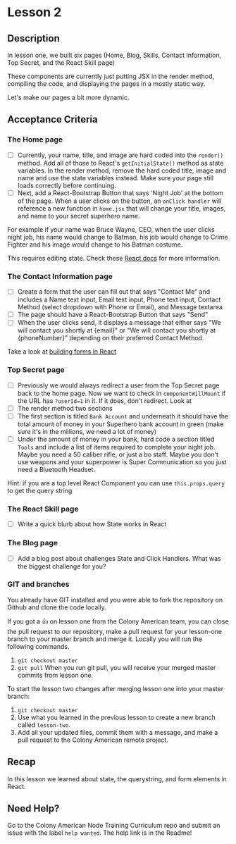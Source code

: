 # Lesson 2

## Description

In lesson one, we built six pages (Home, Blog, Skills, Contact Information, Top Secret, and the React Skill page)

These components are currently just putting JSX in the render method, compiling the code, and displaying
the pages in a mostly static way.

Let's make our pages a bit more dynamic.

## Acceptance Criteria

### The Home page
  - [ ] Currently, your name, title, and image are hard coded into the `render()` method. Add all of those to
  React's `getInitialState()` method as state variables. In the render method, remove the hard coded
  title, image and name and use the state variables instead. Make sure your page still loads correctly before
  continuing.
  - [ ] Next, add a React-Bootstrap Button that says 'Night Job' at the bottom of the page. When a user clicks
  on the button, an `onClick handler` will reference a new function in `home.jsx` that will change your title,
  images, and name to your secret superhero name.

  For example if your name was Bruce Wayne, CEO, when the user clicks night job, his name would change to
  Batman, his job would change to Crime Fighter and his image would change to his Batman costume.

  This requires editing state. Check these [React docs](https://facebook.github.io/react/docs/interactivity-and-dynamic-uis.html) for more information.

### The Contact Information page
  - [ ] Create a form that the user can fill out that says "Contact Me" and includes a Name text input,
  Email text input, Phone text input, Contact Method (select dropdown with Phone or Email), and Message textarea
  - [ ] The page should have a React-Bootstrap Button that says "Send"
  - [ ] When the user clicks send, it displays a message that either says "We will contact you shortly at {email}" or "We will contact you shortly at {phoneNumber}" depending on their preferred Contact Method.

  Take a look at [building forms in React](https://facebook.github.io/react/docs/forms.html)

### Top Secret page
  - [ ] Previously we would always redirect a user from the Top Secret page back to the home page. Now
  we want to check in `componentWillMount` if the URL has `?userId=1` in it. If it does, don't redirect.
  Look at
  - [ ] The render method two sections
  - [ ] The first section is titled `Bank Account` and underneath it should
  have the total amount of money in your Superhero bank account in green
  (make sure it's in the millions, we need a lot of money)
  - [ ] Under the amount of money in your bank, hard code a section titled `Tools` and include a list
  of items required to complete your night job. Maybe you need a 50 caliber rifle, or just a bo staff.
  Maybe you don't use weapons and your superpower is Super Communication so you just need a
  Bluetooth Headset.

  Hint: if you are a top level React Component you can use `this.props.query` to get the query string

### The React Skill page
  - [ ] Write a quick blurb about how State works in React

### The Blog page
  - [ ] Add a blog post about challenges State and Click Handlers. What was the biggest challenge for you?

### GIT and branches

You already have GIT installed and you were able to fork the repository on Github and clone the code locally.

If you got a :+1: on lesson one from the Colony American team, you can close the pull request to our repository,
make a pull request for your lesson-one branch to your master branch and merge it. Locally you will run the following commands.

1. `git checkout master`
1. `git pull` When you run git pull, you will receive your merged master commits from lesson one.

To start the lesson two changes after merging lesson one into your master branch:

1. `git checkout master`
1. Use what you learned in the previous lesson to create a new branch called `lesson-two`.
1. Add all your updated files, commit them with a message, and make a pull request to the Colony American remote project.

## Recap

In this lesson we learned about state, the querystring, and form elements in React.

## Need Help?

Go to the Colony American Node Training Curriculum repo and submit an issue with the label `help wanted`. The help link is in the Readme!
